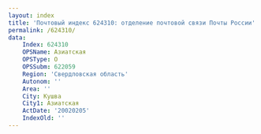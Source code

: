 ```yaml
---
layout: index
title: 'Почтовый индекс 624310: отделение почтовой связи Почты России'
permalink: /624310/
data:
    Index: 624310
    OPSName: Азиатская
    OPSType: О
    OPSSubm: 622059
    Region: 'Свердловская область'
    Autonom: ''
    Area: ''
    City: Кушва
    City1: Азиатская
    ActDate: '20020205'
    IndexOld: ''
---
```

